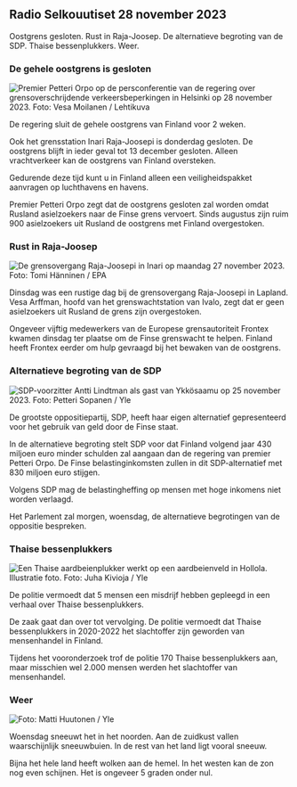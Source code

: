 Radio Selkouutiset 28 november 2023
---------------------------

Oostgrens gesloten. Rust in Raja-Joosep. De alternatieve begroting van de SDP. Thaise bessenplukkers. Weer.

### De gehele oostgrens is gesloten

![Premier Petteri Orpo op de persconferentie van de regering over grensoverschrijdende verkeersbeperkingen in Helsinki op 28 november 2023. Foto: Vesa Moilanen / Lehtikuva](https://images.cdn.yle.fi/image/upload/c_crop,h_2880,w_5120,x_0,y_533/ar_1.7777777777777777,c_fill,g_faces,h_675,w_1200/dpr_1.0/q_auto:eco/f_auto/fl_lossy/v1701182429/39-12078586565f7fb63bc0)

De regering sluit de gehele oostgrens van Finland voor 2 weken.

Ook het grensstation Inari Raja-Joosepi is donderdag gesloten. De oostgrens blijft in ieder geval tot 13 december gesloten. Alleen vrachtverkeer kan de oostgrens van Finland oversteken.

Gedurende deze tijd kunt u in Finland alleen een veiligheidspakket aanvragen op luchthavens en havens.

Premier Petteri Orpo zegt dat de oostgrens gesloten zal worden omdat Rusland asielzoekers naar de Finse grens vervoert. Sinds augustus zijn ruim 900 asielzoekers uit Rusland de oostgrens met Finland overgestoken.

### Rust in Raja-Joosep

![De grensovergang Raja-Joosepi in Inari op maandag 27 november 2023. Foto: Tomi Hänninen / EPA](https://images.cdn.yle.fi/image/upload/c_crop,h_3078,w_5472,x_0,y_474/ar_1.7777777777777777,c_fill,g_faces,h_675,w_1200/dpr_1.0/q_auto:eco/f_auto/fl_lossy/v1701178188/39-12077986565eae2c2959)

Dinsdag was een rustige dag bij de grensovergang Raja-Joosepi in Lapland. Vesa Arffman, hoofd van het grenswachtstation van Ivalo, zegt dat er geen asielzoekers uit Rusland de grens zijn overgestoken.

Ongeveer vijftig medewerkers van de Europese grensautoriteit Frontex kwamen dinsdag ter plaatse om de Finse grenswacht te helpen. Finland heeft Frontex eerder om hulp gevraagd bij het bewaken van de oostgrens.

### Alternatieve begroting van de SDP

![SDP-voorzitter Antti Lindtman als gast van Ykkösaamu op 25 november 2023. Foto: Petteri Sopanen / Yle](https://images.cdn.yle.fi/image/upload/c_crop,h_2250,w_4000,x_0,y_214/ar_1.7777777777777777,c_fill,g_faces,h_675,w_1200/dpr_1.0/q_auto:eco/f_auto/fl_lossy/v1700900437/39-12065046561add1ff4d)

De grootste oppositiepartij, SDP, heeft haar eigen alternatief gepresenteerd voor het gebruik van geld door de Finse staat.

In de alternatieve begroting stelt SDP voor dat Finland volgend jaar 430 miljoen euro minder schulden zal aangaan dan de regering van premier Petteri Orpo. De Finse belastinginkomsten zullen in dit SDP-alternatief met 830 miljoen euro stijgen.

Volgens SDP mag de belastingheffing op mensen met hoge inkomens niet worden verlaagd.

Het Parlement zal morgen, woensdag, de alternatieve begrotingen van de oppositie bespreken.

### Thaise bessenplukkers

![Een Thaise aardbeienplukker werkt op een aardbeienveld in Hollola. Illustratie foto. Foto: Juha Kivioja / Yle](https://images.cdn.yle.fi/image/upload/c_crop,h_3158,w_5615,x_0,y_362/ar_1.7777777777777777,c_fill,g_faces,h_675,w_1200/dpr_1.0/q_auto:eco/f_auto/fl_lossy/v1697111616/39-11854426527dce6a43a2)

De politie vermoedt dat 5 mensen een misdrijf hebben gepleegd in een verhaal over Thaise bessenplukkers.

De zaak gaat dan over tot vervolging. De politie vermoedt dat Thaise bessenplukkers in 2020-2022 het slachtoffer zijn geworden van mensenhandel in Finland.

Tijdens het vooronderzoek trof de politie 170 Thaise bessenplukkers aan, maar misschien wel 2.000 mensen werden het slachtoffer van mensenhandel.

### Weer

![ Foto: Matti Huutonen / Yle](https://images.cdn.yle.fi/image/upload/c_crop,h_1080,w_1919,x_0,y_0/ar_1.7777777777777777,c_fill,g_faces,h_675,w_1200/dpr_1.0/q_auto:eco/f_auto/fl_lossy/v1701179634/39-12078316565f0cf485dd)

Woensdag sneeuwt het in het noorden. Aan de zuidkust vallen waarschijnlijk sneeuwbuien. In de rest van het land ligt vooral sneeuw.

Bijna het hele land heeft wolken aan de hemel. In het westen kan de zon nog even schijnen. Het is ongeveer 5 graden onder nul.